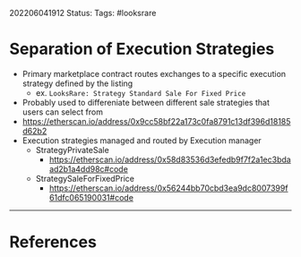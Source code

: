 202206041912
Status: 
Tags: #looksrare 

# Separation of Execution Strategies
- Primary marketplace contract routes exchanges to a specific execution strategy defined by the listing
	- ex. `LooksRare: Strategy Standard Sale For Fixed Price`
- Probably used to differeniate between different sale strategies that users can select from
- https://etherscan.io/address/0x9cc58bf22a173c0fa8791c13df396d18185d62b2
- Execution strategies managed and routed by Execution manager
	- StrategyPrivateSale
		- https://etherscan.io/address/0x58d83536d3efedb9f7f2a1ec3bdaad2b1a4dd98c#code
	- StrategySaleForFixedPrice
		- https://etherscan.io/address/0x56244bb70cbd3ea9dc8007399f61dfc065190031#code







---
# References

